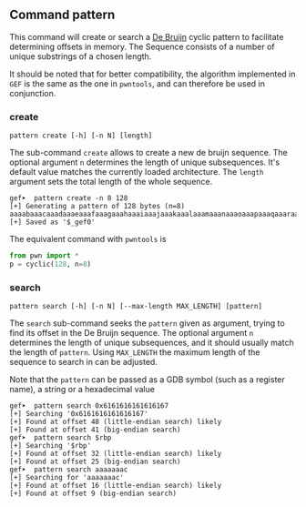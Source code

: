 ## Command pattern ##

This command will create or search a [De
Bruijn](https://en.wikipedia.org/wiki/De_Bruijn_sequence) cyclic pattern to
facilitate determining offsets in memory. The Sequence consists of a number of
unique substrings of a chosen length.

It should be noted that for better compatibility, the algorithm implemented in
`GEF` is the same as the one in `pwntools`, and can therefore be used in
conjunction.

### create ###

```
pattern create [-h] [-n N] [length]
```

The sub-command `create` allows to create a new de bruijn sequence. The optional
argument `n` determines the length of unique subsequences. It's default value
matches the currently loaded architecture. The `length` argument sets the total
length of the whole sequence.

```
gef➤  pattern create -n 8 128
[+] Generating a pattern of 128 bytes (n=8)
aaaabaaacaaadaaaeaaafaaagaaahaaaiaaajaaakaaalaaamaaanaaaoaaapaaaqaaaraaasaaataaauaaavaaawaaaxaaayaaazaabbaabcaabdaabeaabfaabgaab
[+] Saved as '$_gef0'
```

The equivalent command with `pwntools` is

```python
from pwn import *
p = cyclic(128, n=8)
```

### search ###

```
pattern search [-h] [-n N] [--max-length MAX_LENGTH] [pattern]
```

The `search` sub-command seeks the `pattern` given as argument, trying to find
its offset in the De Bruijn sequence. The optional argument `n` determines the
length of unique subsequences, and it should usually match the length of
`pattern`. Using `MAX_LENGTH` the maximum length of the sequence to search in
can be adjusted.

Note that the `pattern` can be passed as a GDB symbol (such as a register name),
a string or a hexadecimal value

```
gef➤  pattern search 0x6161616161616167
[+] Searching '0x6161616161616167'
[+] Found at offset 48 (little-endian search) likely
[+] Found at offset 41 (big-endian search)
gef➤  pattern search $rbp
[+] Searching '$rbp'
[+] Found at offset 32 (little-endian search) likely
[+] Found at offset 25 (big-endian search)
gef➤  pattern search aaaaaaac
[+] Searching for 'aaaaaaac'
[+] Found at offset 16 (little-endian search) likely
[+] Found at offset 9 (big-endian search)
```
